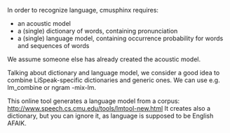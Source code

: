 In order to recognize language, cmusphinx requires:

* an acoustic model
* a (single) dictionary of words, containing pronunciation
* a (single) language model, containing occurrence probability for words and sequences of words

We assume someone else has already created the acoustic model.

Talking about dictionary and language model, we consider a good idea to combine LiSpeak-specific dictionaries and generic ones.
We can use e.g. lm_combine or ngram -mix-lm.

This online tool generates a language model from a corpus: http://www.speech.cs.cmu.edu/tools/lmtool-new.html
It creates also a dictionary, but you can ignore it, as language is supposed to be English AFAIK.


